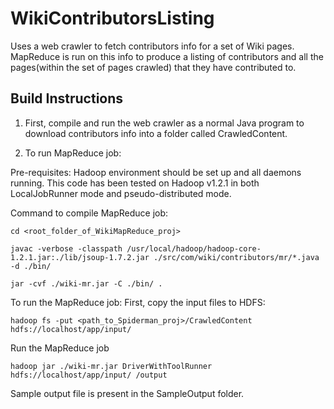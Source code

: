 WikiContributorsListing
=======================

Uses a web crawler to fetch contributors info for a set of Wiki pages. MapReduce is run on this info to produce a listing of contributors and all the pages(within the set of pages crawled) that they have contributed to.


Build Instructions
------------------
1. First, compile and run the web crawler as a normal Java program to download contributors info into a folder called CrawledContent.

2. To run MapReduce job:

Pre-requisites: Hadoop environment should be set up and all daemons running. This code has been tested on Hadoop v1.2.1 in both LocalJobRunner mode and pseudo-distributed mode.

Command to compile MapReduce job:

	cd <root_folder_of_WikiMapReduce_proj>

	javac -verbose -classpath /usr/local/hadoop/hadoop-core-1.2.1.jar:./lib/jsoup-1.7.2.jar ./src/com/wiki/contributors/mr/*.java -d ./bin/

	jar -cvf ./wiki-mr.jar -C ./bin/ .

To run the MapReduce job:
First, copy the input files to HDFS:

	hadoop fs -put <path_to_Spiderman_proj>/CrawledContent hdfs://localhost/app/input/

Run the MapReduce job

	hadoop jar ./wiki-mr.jar DriverWithToolRunner hdfs://localhost/app/input/ /output

Sample output file is present in the SampleOutput folder.

